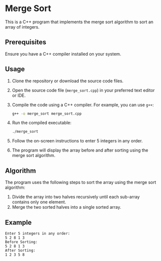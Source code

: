 # Merge Sort

This is a C++ program that implements the merge sort algorithm to sort an array of integers.

## Prerequisites

Ensure you have a C++ compiler installed on your system.

## Usage

1. Clone the repository or download the source code files.
2. Open the source code file (`merge_sort.cpp`) in your preferred text editor or IDE.
3. Compile the code using a C++ compiler. For example, you can use `g++`:

    ```bash
    g++ -o merge_sort merge_sort.cpp
    ```

4. Run the compiled executable:

    ```bash
    ./merge_sort
    ```

5. Follow the on-screen instructions to enter 5 integers in any order.
6. The program will display the array before and after sorting using the merge sort algorithm.

## Algorithm

The program uses the following steps to sort the array using the merge sort algorithm:

1. Divide the array into two halves recursively until each sub-array contains only one element.
2. Merge the two sorted halves into a single sorted array.

## Example

```plaintext
Enter 5 integers in any order:
5 2 8 1 3
Before Sorting:
5 2 8 1 3
After Sorting:
1 2 3 5 8
